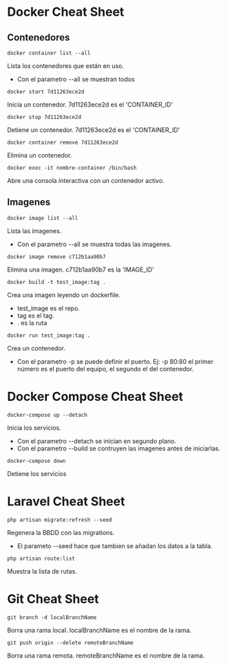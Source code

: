 # Docker Cheat Sheet

## Contenedores

```
docker container list --all
```
Lista los contenedores que están en uso.
- Con el parametro --all se muestran todos

```
docker start 7d11263ece2d
```
Inicia un contenedor. 7d11263ece2d es el 'CONTAINER_ID'

```
docker stop 7d11263ece2d
```
Detiene un contenedor. 7d11263ece2d es el 'CONTAINER_ID'

```
docker container remove 7d11263ece2d
```
Elimina un contenedor.

```
docker exec -it nombre-container /bin/bash
```
Abre una consola interactiva con un contenedor activo.

## Imagenes

```
docker image list --all
```
Lista las imagenes.
- Con el parametro --all se muestra todas las imagenes.

```
docker image remove c712b1aa90b7
```
Elimina una imagen. c712b1aa90b7 es la 'IMAGE_ID'

```
docker build -t test_image:tag .
```
Crea una imagen leyendo un dockerfile.
- test_image es el repo.
- tag es el tag.
- . es la ruta

```
docker run test_image:tag .
```
Crea un contenedor.
- Con el parametro -p se puede definir el puerto. Ej: -p 80:80  el primer número es el puerto del equipo, el segundo el del contenedor.

# Docker Compose Cheat Sheet

```
docker-compose up --detach
```
Inicia los servicios.
- Con el parametro --detach se inician en segundo plano.
- Con el parametro --build se contruyen las imagenes antes de iniciarlas.

```
docker-compose down
```
Detiene los servicios


# Laravel Cheat Sheet

```
php artisan migrate:refresh --seed
```
Regenera la BBDD con las migrations.
- El parameto --seed hace que tambien se añadan los datos a la tabla.


```
php artisan route:list
```
Muestra la lista de rutas.

# Git Cheat Sheet

```
git branch -d localBranchName
```
Borra una rama local. localBranchName es el nombre de la rama.

```
git push origin --delete remoteBranchName
```
Borra una rama remota. remoteBranchName es el nombre de la rama.
